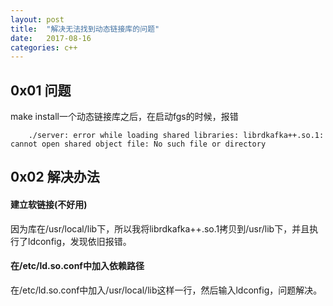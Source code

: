 ```yaml
---
layout: post
title:  "解决无法找到动态链接库的问题"
date:   2017-08-16
categories: c++
---
```


## 0x01 问题
make install一个动态链接库之后，在启动fgs的时候，报错

		./server: error while loading shared libraries: librdkafka++.so.1: cannot open shared object file: No such file or directory
		
		
## 0x02 解决办法

#### 建立软链接(不好用)
因为库在/usr/local/lib下，所以我将librdkafka++.so.1拷贝到/usr/lib下，并且执行了ldconfig，发现依旧报错。

#### 在/etc/ld.so.conf中加入依赖路径
在/etc/ld.so.conf中加入/usr/local/lib这样一行，然后输入ldconfig，问题解决。
